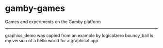 gamby-games
===========

Games and experiments on the Gamby platform


------------------
graphics_demo was copied from an example by logicalzero
bouncy_ball is my version of a hello world for a graphical app